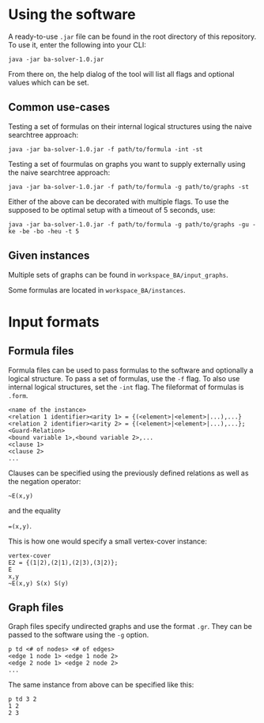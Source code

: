 # Using the software
A ready-to-use `.jar` file can be found in the root directory of this repository.
To use it, enter the following into your CLI:
```
java -jar ba-solver-1.0.jar
```
From there on, the help dialog of the tool will list all flags and optional values which can be set.

## Common use-cases
Testing a set of formulas on their internal logical structures using the naive searchtree approach:
```
java -jar ba-solver-1.0.jar -f path/to/formula -int -st
```
Testing a set of fourmulas on graphs you want to supply externally using the naive searchtree approach:
```
java -jar ba-solver-1.0.jar -f path/to/formula -g path/to/graphs -st
```
Either of the above can be decorated with multiple flags. To use the supposed to be optimal setup with a timeout of 5 seconds, use:
```
java -jar ba-solver-1.0.jar -f path/to/formula -g path/to/graphs -gu -ke -be -bo -heu -t 5
```
## Given instances
Multiple sets of graphs can be found in `workspace_BA/input_graphs`.

Some formulas are located in `workspace_BA/instances`.


# Input formats
## Formula files
Formula files can be used to pass formulas to the software and optionally a logical structure. To pass a set of formulas, use the `-f` flag. To also use internal logical structures, set the `-int` flag. The fileformat of formulas is `.form`.

```
<name of the instance>
<relation 1 identifier><arity 1> = {(<element>|<element>|...),...}
<relation 2 identifier><arity 2> = {(<element>|<element>|...),...};
<Guard-Relation>
<bound variable 1>,<bound variable 2>,...
<clause 1>
<clause 2>
...
```
Clauses can be specified using the previously defined relations as well as the negation operator:

`~E(x,y)`

and the equality

`=(x,y)`.

This is how one would specify a small vertex-cover instance:
```
vertex-cover
E2 = {(1|2),(2|1),(2|3),(3|2)};
E
x,y
~E(x,y) S(x) S(y)
```

## Graph files
Graph files specify undirected graphs and use the format `.gr`. They can be passed to the software using the `-g` option.

```
p td <# of nodes> <# of edges>
<edge 1 node 1> <edge 1 node 2>
<edge 2 node 1> <edge 2 node 2>
...
```
The same instance from above can be specified like this:
```
p td 3 2
1 2
2 3
```